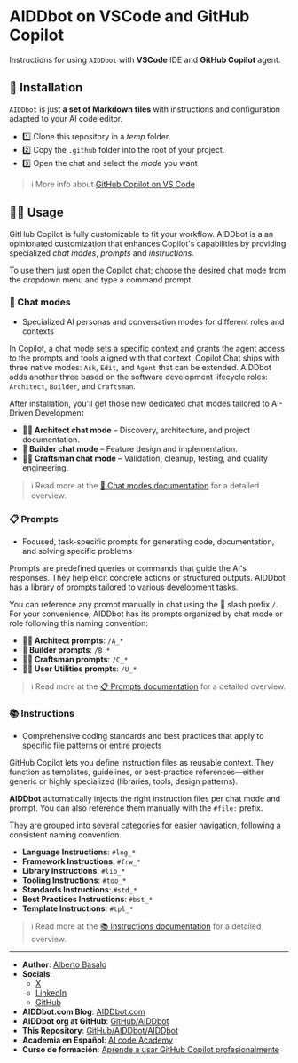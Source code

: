 # AIDDbot on VSCode and GitHub Copilot

Instructions for using `AIDDbot` with **VSCode** IDE and **GitHub Copilot** agent.

## 🔌 Installation

`AIDDbot` is just **a set of Markdown files** with instructions and configuration adapted to your AI code editor. 

- 1️⃣ Clone this repository in a _temp_ folder
- 2️⃣ Copy the `.github` folder into the root of your project.
- 3️⃣ Open the chat and select the _mode_ you want

> ℹ️ More info about [GitHub Copilot on VS Code](https://aiddbot.com/vscode-and-github-copilot/)

## 🧑‍💻 Usage

GitHub Copilot is fully customizable to fit your workflow. AIDDbot is a an opinionated customization that enhances Copilot's capabilities by providing specialized _chat modes_, _prompts_ and _instructions_.

To use them just open the Copilot chat; choose the desired chat mode from the dropdown menu and type a command prompt.

### 🦸 Chat modes

- Specialized AI personas and conversation modes for different roles and contexts

In Copilot, a chat mode sets a specific context and grants the agent access to the prompts and tools aligned with that context. 
Copilot Chat ships with three native modes: `Ask`, `Edit`, and `Agent` that can be extended. AIDDbot adds another three based on the software development lifecycle roles: `Architect`, `Builder`, and `Craftsman`.

After installation, you'll get those new dedicated chat modes tailored to AI-Driven Development
  
- **🧑‍💼 Architect chat mode** – Discovery, architecture, and project documentation.
- **👷 Builder chat mode** – Feature design and implementation.
- **🧑‍🔧 Craftsman chat mode** – Validation, cleanup, testing, and quality engineering.

> ℹ️ Read more at the [🦸 Chat modes documentation](https://github.com/AIDDbot/AIDDbot/tree/main/.github/chatmodes/_chatmodes.md) for a detailed overview.

### 📋 Prompts

- Focused, task-specific prompts for generating code, documentation, and solving specific problems

Prompts are predefined queries or commands that guide the AI's responses. They help elicit concrete actions or structured outputs. AIDDbot has a library of prompts tailored to various development tasks.

You can reference any prompt manually in chat using the 🎸 slash prefix `/`. For your convenience, AIDDbot has its prompts organized by chat mode or role following this naming convention:

- **🧑‍💼 Architect prompts**: `/A_*`
- **👷 Builder prompts**: `/B_*`
- **🧑‍🔧 Craftsman prompts**: `/C_*`
- **🧑‍💻 User Utilities prompts**: `/U_*`

> ℹ️ Read more at the [📋 Prompts documentation](https://github.com/AIDDbot/AIDDbot/tree/main/.github/prompts/_prompts.md) for a detailed overview.

### 📚 Instructions

- Comprehensive coding standards and best practices that apply to specific file patterns or entire projects

GitHub Copilot lets you define instruction files as reusable context. They function as templates, guidelines, or best-practice references—either generic or highly specialized (libraries, tools, design patterns).

**AIDDbot** automatically injects the right instruction files per chat mode and prompt. You can also reference them manually with the `#file:` prefix.

They are grouped into several categories for easier navigation, following a consistent naming convention.

- **Language Instructions**: `#lng_*`
- **Framework Instructions**: `#frw_*`
- **Library Instructions**: `#lib_*`
- **Tooling Instructions**: `#too_*`
- **Standards Instructions**: `#std_*`
- **Best Practices Instructions**: `#bst_*`
- **Template Instructions**: `#tpl_*`

> ℹ️ Read more at the [📚 Instructions documentation](https://github.com/AIDDbot/AIDDbot/tree/main/.github/instructions/_instructions.md) for a detailed overview.

---

- **Author**: [Alberto Basalo](https://albertobasalo.dev)
- **Socials**:
  - [X](https://x.com/albertobasalo)
  - [LinkedIn](https://www.linkedin.com/in/albertobasalo/)
  - [GitHub](https://github.com/albertobasalo)
- **AIDDbot.com Blog**: [AIDDbot.com](https://aiddbot.com)
- **AIDDbot org at GitHub**: [GitHub/AIDDbot](https://github.com/AIDDbot)
- **This Repository**: [GitHub/AIDDbot/AIDDbot](https://github.com/AIDDbot/AIDDbot)
- **Academia en Español**: [AI code Academy](https://aicode.academy)
- **Curso de formación**: [Aprende a usar GitHub Copilot profesionalmente](https://aicode.academy/cursos/vs-code-copilot/)
